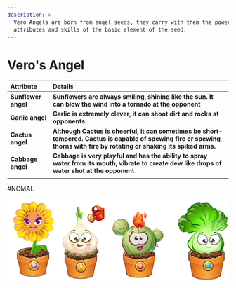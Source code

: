 ```yaml
---
description: >-
  Vero Angels are born from angel seeds, they carry with them the powers of the
  attributes and skills of the basic element of the seed.
---
```


# Vero's Angel

| **Attribute** | Details |
| :--- | :--- |
| **Sunflower angel** | **Sunflowers are always smiling, shining like the sun. It can blow the wind into a tornado at the opponent** |
| **Garlic angel** | **Garlic is extremely clever, it can shoot dirt and rocks at opponents** |
| **Cactus angel** | **Although Cactus is cheerful, it can sometimes be short-tempered. Cactus is capable of spewing fire or spewing thorns with fire by rotating or shaking its spiked arms.** |
| **Cabbage angel** | **Cabbage is very playful and has the ability to spray water from its mouth, vibrate to create dew like drops of water shot at the opponent** |
|  |  |

\#NOMAL

![Plant Angel Nomal](../../.gitbook/assets/plant_nomal.png)

